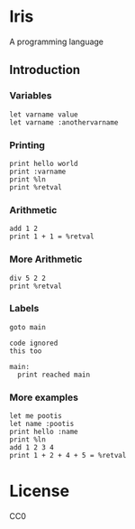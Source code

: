 Iris
====

A programming language

## Introduction

### Variables

```iris
let varname value
let varname :anothervarname
```

### Printing

```iris
print hello world
print :varname
print %ln
print %retval
```

### Arithmetic

```iris
add 1 2
print 1 + 1 = %retval
```

### More Arithmetic

```iris
div 5 2 2
print %retval
```

### Labels

```iris
goto main

code ignored
this too

main:
  print reached main
```

### More examples

```iris
let me pootis
let name :pootis
print hello :name
print %ln
add 1 2 3 4
print 1 + 2 + 4 + 5 = %retval
```

# License

CC0



